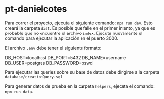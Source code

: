 # pt-danielcotes

Para correr el proyecto, ejecuta el siguiente comando: `npm run dev`. Esto creará la carpeta `dist`. Es posible que falle en el primer intento, ya que es probable que no encuentre el archivo `index`. Ejecuta nuevamente el comando para ejecutar la aplicación en el puerto 3000.

El archivo `.env` debe tener el siguiente formato:

DB_HOST=localhost
DB_PORT=5432
DB_NAME=username
DB_USER=postgres
DB_PASSWORD=pswd


Para ejecutar las queries sobre su base de datos debe dirigirse a la carpeta `database/creationQuery.sql`

Para generar datos de prueba en la carpeta `helpers`, ejecuta el comando: `npm run data`.
